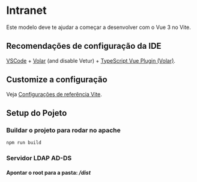 # Intranet

Este modelo deve te ajudar a começar a desenvolver com o Vue 3 no Vite.

## Recomendações de configuração da IDE

[VSCode](https://code.visualstudio.com/) + [Volar](https://marketplace.visualstudio.com/items?itemName=Vue.volar) (and disable Vetur) + [TypeScript Vue Plugin (Volar)](https://marketplace.visualstudio.com/items?itemName=Vue.vscode-typescript-vue-plugin).

## Customize a configuração

Veja [Configurações de referência Vite](https://vitejs.dev/config/).

## Setup do Pojeto

### Buildar o projeto para rodar no apache

```sh
npm run build
```

### Servidor LDAP AD-DS

#### Apontar o root para a pasta: */dist*

